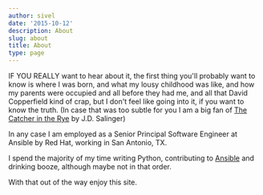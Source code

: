 ```yaml
---
author: sivel
date: '2015-10-12'
description: About
slug: about
title: About
type: page
---
```


IF YOU REALLY want to hear about it, the first thing you'll probably want to know is where I was born, and what my lousy childhood was like, and how my parents were occupied and all before they had me, and all that David Copperfield kind of crap, but I don't feel like going into it, if you want to know the truth. (In case that was too subtle for you I am a big fan of <a href="http://en.wikipedia.org/wiki/The_Catcher_in_the_Rye" target="_blank">The Catcher in the Rye</a> by J.D. Salinger)

In any case I am employed as a Senior Principal Software Engineer at Ansible by Red Hat, working in San Antonio, TX.

I spend the majority of my time writing Python, contributing to [Ansible](https://github.com/ansible/) and drinking booze, although maybe not in that order.

With that out of the way enjoy this site.